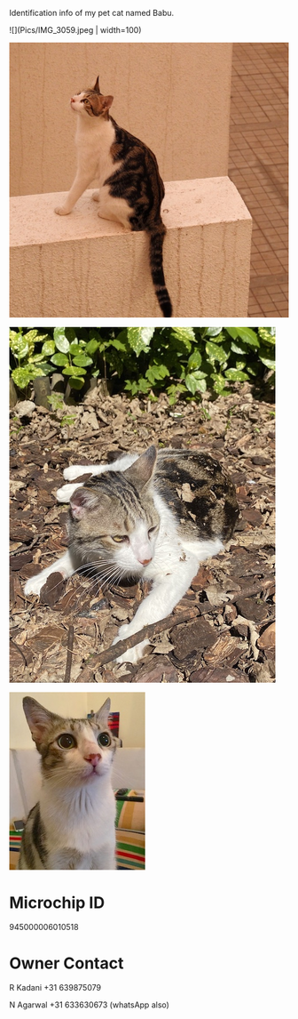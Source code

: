 Identification info of my pet cat named Babu.

![](Pics/IMG_3059.jpeg | width=100)

![Test Image 1](Pics/DSCN1787.jpeg)

![Test Image 1](Pics/IMG_0469.jpeg)

![Test Image 1](Pics/photo.jpg)

# Microchip ID

945000006010518

# Owner Contact

R Kadani
+31 639875079

N Agarwal
+31 633630673 (whatsApp also)

